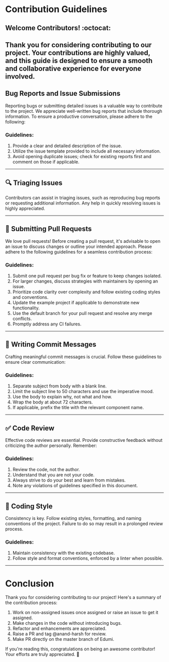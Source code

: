 # Contribution Guidelines

## Welcome Contributors! :octocat:

Thank you for considering contributing to our project. Your contributions are highly valued, and this guide is designed to ensure a smooth and collaborative experience for everyone involved. 
---

##  Bug Reports and Issue Submissions

Reporting bugs or submitting detailed issues is a valuable way to contribute to the project. We appreciate well-written bug reports that include thorough information. To ensure a productive conversation, please adhere to the following:

### Guidelines:

1. Provide a clear and detailed description of the issue.
2. Utilize the issue template provided to include all necessary information.
3. Avoid opening duplicate issues; check for existing reports first and comment on those if applicable.

---

## :mag: Triaging Issues

Contributors can assist in triaging issues, such as reproducing bug reports or requesting additional information. Any help in quickly resolving issues is highly appreciated.

---

## :repeat: Submitting Pull Requests

We love pull requests! Before creating a pull request, it's advisable to open an issue to discuss changes or outline your intended approach. Please adhere to the following guidelines for a seamless contribution process:

### Guidelines:

1. Submit one pull request per bug fix or feature to keep changes isolated.
2. For larger changes, discuss strategies with maintainers by opening an issue.
3. Prioritize code clarity over complexity and follow existing coding styles and conventions.
4. Update the example project if applicable to demonstrate new functionality.
5. Use the default branch for your pull request and resolve any merge conflicts.
6. Promptly address any CI failures.

---

## :memo: Writing Commit Messages

Crafting meaningful commit messages is crucial. Follow these guidelines to ensure clear communication:

### Guidelines:

1. Separate subject from body with a blank line.
2. Limit the subject line to 50 characters and use the imperative mood.
3. Use the body to explain why, not what and how.
4. Wrap the body at about 72 characters.
5. If applicable, prefix the title with the relevant component name.

---

## :white_check_mark: Code Review

Effective code reviews are essential. Provide constructive feedback without criticizing the author personally. Remember:

### Guidelines:

1. Review the code, not the author.
2. Understand that you are not your code.
3. Always strive to do your best and learn from mistakes.
4. Note any violations of guidelines specified in this document.

---

## :nail_care: Coding Style

Consistency is key. Follow existing styles, formatting, and naming conventions of the project. Failure to do so may result in a prolonged review process.

### Guidelines:

1. Maintain consistency with the existing codebase.
2. Follow style and format conventions, enforced by a linter when possible.

---

# Conclusion 

Thank you for considering contributing to our project! Here's a summary of the contribution process:

1. Work on non-assigned issues once assigned or raise an issue to get it assigned.
2. Make changes in the code without introducing bugs.
3. Refactor and enhancements are appreciated.
4. Raise a PR and tag @anand-harsh for review.
5. Make PR directly on the master branch of Edumi.

If you're reading this, congratulations on being an awesome contributor! Your efforts are truly appreciated. :100:
